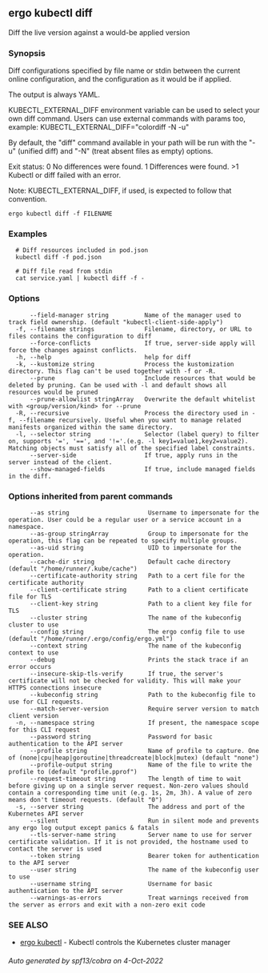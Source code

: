 ## ergo kubectl diff

Diff the live version against a would-be applied version

### Synopsis

Diff configurations specified by file name or stdin between the current online configuration, and the configuration as it would be if applied.

 The output is always YAML.

 KUBECTL_EXTERNAL_DIFF environment variable can be used to select your own diff command. Users can use external commands with params too, example: KUBECTL_EXTERNAL_DIFF="colordiff -N -u"

 By default, the "diff" command available in your path will be run with the "-u" (unified diff) and "-N" (treat absent files as empty) options.

 Exit status: 0 No differences were found. 1 Differences were found. >1 Kubectl or diff failed with an error.

 Note: KUBECTL_EXTERNAL_DIFF, if used, is expected to follow that convention.

```
ergo kubectl diff -f FILENAME
```

### Examples

```
  # Diff resources included in pod.json
  kubectl diff -f pod.json
  
  # Diff file read from stdin
  cat service.yaml | kubectl diff -f -
```

### Options

```
      --field-manager string          Name of the manager used to track field ownership. (default "kubectl-client-side-apply")
  -f, --filename strings              Filename, directory, or URL to files contains the configuration to diff
      --force-conflicts               If true, server-side apply will force the changes against conflicts.
  -h, --help                          help for diff
  -k, --kustomize string              Process the kustomization directory. This flag can't be used together with -f or -R.
      --prune                         Include resources that would be deleted by pruning. Can be used with -l and default shows all resources would be pruned
      --prune-allowlist stringArray   Overwrite the default whitelist with <group/version/kind> for --prune
  -R, --recursive                     Process the directory used in -f, --filename recursively. Useful when you want to manage related manifests organized within the same directory.
  -l, --selector string               Selector (label query) to filter on, supports '=', '==', and '!='.(e.g. -l key1=value1,key2=value2). Matching objects must satisfy all of the specified label constraints.
      --server-side                   If true, apply runs in the server instead of the client.
      --show-managed-fields           If true, include managed fields in the diff.
```

### Options inherited from parent commands

```
      --as string                      Username to impersonate for the operation. User could be a regular user or a service account in a namespace.
      --as-group stringArray           Group to impersonate for the operation, this flag can be repeated to specify multiple groups.
      --as-uid string                  UID to impersonate for the operation.
      --cache-dir string               Default cache directory (default "/home/runner/.kube/cache")
      --certificate-authority string   Path to a cert file for the certificate authority
      --client-certificate string      Path to a client certificate file for TLS
      --client-key string              Path to a client key file for TLS
      --cluster string                 The name of the kubeconfig cluster to use
      --config string                  The ergo config file to use (default "/home/runner/.ergo/config/ergo.yml")
      --context string                 The name of the kubeconfig context to use
      --debug                          Prints the stack trace if an error occurs
      --insecure-skip-tls-verify       If true, the server's certificate will not be checked for validity. This will make your HTTPS connections insecure
      --kubeconfig string              Path to the kubeconfig file to use for CLI requests.
      --match-server-version           Require server version to match client version
  -n, --namespace string               If present, the namespace scope for this CLI request
      --password string                Password for basic authentication to the API server
      --profile string                 Name of profile to capture. One of (none|cpu|heap|goroutine|threadcreate|block|mutex) (default "none")
      --profile-output string          Name of the file to write the profile to (default "profile.pprof")
      --request-timeout string         The length of time to wait before giving up on a single server request. Non-zero values should contain a corresponding time unit (e.g. 1s, 2m, 3h). A value of zero means don't timeout requests. (default "0")
  -s, --server string                  The address and port of the Kubernetes API server
      --silent                         Run in silent mode and prevents any ergo log output except panics & fatals
      --tls-server-name string         Server name to use for server certificate validation. If it is not provided, the hostname used to contact the server is used
      --token string                   Bearer token for authentication to the API server
      --user string                    The name of the kubeconfig user to use
      --username string                Username for basic authentication to the API server
      --warnings-as-errors             Treat warnings received from the server as errors and exit with a non-zero exit code
```

### SEE ALSO

* [ergo kubectl](ergo_kubectl.md)	 - Kubectl controls the Kubernetes cluster manager

###### Auto generated by spf13/cobra on 4-Oct-2022
